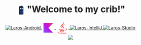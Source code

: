 <h1 align="center"><img src="tardis.svg" alt="tardis" align="center" width="7%"/>"Welcome to my crib!"</h1>
     <a href="https://github.com/zbkllz">
<!--     <img align="right" alt="laros" src="https://i.picasion.com/pic91/e1e57d8efef3e4be616972f3d6aa6606.gif" width="100" height="100" border="0" alt="https://picasion.com/" align="center"/> -->

     
<div align="center">
     <img align="center" alt="Laros-Android" height="40" width="40" src="https://cdn.jsdelivr.net/gh/devicons/devicon/icons/android/android-plain.svg">
     <img align="center" alt="Laros-Kotlin" height="40" width="40" src="https://raw.githubusercontent.com/devicons/devicon/master/icons/kotlin/kotlin-original.svg">
     <img align="center" alt="Laros-Java" height="40" width="40" src="https://github.com/devicons/devicon/blob/master/icons/java/java-plain.svg">
<!--      <img align="center" alt="Laros-JS" height="40" width="40" src="https://raw.githubusercontent.com/devicons/devicon/master/icons/javascript/javascript-plain.svg"> -->
<!--      <img align="center" alt="Laros-TSC" height="40" width="40" src="https://raw.githubusercontent.com/devicons/devicon/master/icons/typescript/typescript-original.svg"> -->
<!--      <img align="center" alt="Laros-React" height="40" width="40" src="https://raw.githubusercontent.com/devicons/devicon/master/icons/react/react-original.svg"> -->
<!--      <img align="center" alt="Laros-Bash" height="40" width="40"  src="https://raw.githubusercontent.com/yurijserrano/Github-Profile-Readme-Logos/f994c418a134b58c4aec11152f6a4a33fa89da26/programming%20languages/bash.svg"> -->
<!--      <img align="center" alt="Laros-Git" height="40" width="40"  src="https://www.vectorlogo.zone/logos/git-scm/git-scm-icon.svg"> -->
<!--      <img align="center" alt="Laros-GitLab" height="40" width="40" src="https://github.com/devicons/devicon/blob/master/icons/gitlab/gitlab-original.svg"> -->
<!--      <img align="center" alt="Laros-Jira" height="45" width="45" src="https://fd-assets.prod.atl-paas.net/images/logos/jira-software/jira-software-white.svg"> -->
     <img align="center" alt="Laros-IntelliJ" height="45" width="45" src="https://raw.githubusercontent.com/yurijserrano/Github-Profile-Readme-Logos/f994c418a134b58c4aec11152f6a4a33fa89da26/ides/intellij.svg">
     <img align="center" alt="Laros-Studio" height="40" width="40"  src="https://raw.githubusercontent.com/yurijserrano/Github-Profile-Readme-Logos/f994c418a134b58c4aec11152f6a4a33fa89da26/ides/android-studio.svg">
<!--       <img align="center" alt="Laros-VSC" height="40" width="40" src="https://raw.githubusercontent.com/yurijserrano/Github-Profile-Readme-Logos/f994c418a134b58c4aec11152f6a4a33fa89da26/text%20editors/vscode.svg">  -->
<!--      <img align="center" alt="Laros-Firebase" height="45" width="45"  src="https://raw.githubusercontent.com/yurijserrano/Github-Profile-Readme-Logos/f994c418a134b58c4aec11152f6a4a33fa89da26/cloud/firebase.svg">  -->
     

  <div align="center"> 
   <img height=160em align="center" src="https://github-readme-stats.vercel.app/api/top-langs/?username=zbkllz&theme=transparent&layout=compact&hide_border=true" />
  </div>
